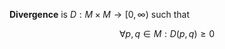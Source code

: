 **Divergence** is $D: M \times M \to [0, \infty)$ such that

$$
\forall p, q \in M : D(p, q) \geqslant 0
$$